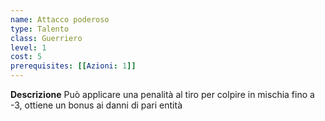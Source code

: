 ```yaml
---
name: Attacco poderoso
type: Talento
class: Guerriero
level: 1
cost: 5
prerequisites: [[Azioni: 1]]
---
```


**Descrizione**
Può applicare una penalità al tiro per colpire in mischia fino a -3, ottiene
un bonus ai danni di pari entità
